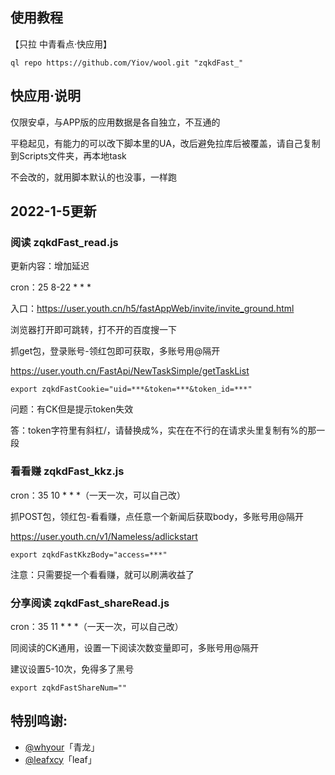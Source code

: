## 使用教程

【只拉 中青看点·快应用】

    ql repo https://github.com/Yiov/wool.git "zqkdFast_"



## 快应用·说明

仅限安卓，与APP版的应用数据是各自独立，不互通的

平稳起见，有能力的可以改下脚本里的UA，改后避免拉库后被覆盖，请自己复制到Scripts文件夹，再本地task

不会改的，就用脚本默认的也没事，一样跑




## 2022-1-5更新


### 阅读 zqkdFast_read.js

更新内容：增加延迟

cron：25 8-22 * * * 

入口：https://user.youth.cn/h5/fastAppWeb/invite/invite_ground.html

浏览器打开即可跳转，打不开的百度搜一下


抓get包，登录账号-领红包即可获取，多账号用@隔开

https://user.youth.cn/FastApi/NewTaskSimple/getTaskList

    export zqkdFastCookie="uid=***&token=***&token_id=***"


问题：有CK但是提示token失效

答：token字符里有斜杠/，请替换成%，实在在不行的在请求头里复制有%的那一段




### 看看赚 zqkdFast_kkz.js

cron：35 10 * * *（一天一次，可以自己改）

抓POST包，领红包-看看赚，点任意一个新闻后获取body，多账号用@隔开

https://user.youth.cn/v1/Nameless/adlickstart

    export zqkdFastKkzBody="access=***"

注意：只需要捉一个看看赚，就可以刷满收益了




### 分享阅读 zqkdFast_shareRead.js

cron：35 11 * * *（一天一次，可以自己改）

同阅读的CK通用，设置一下阅读次数变量即可，多账号用@隔开

建议设置5-10次，免得多了黑号

    export zqkdFastShareNum=""





## 特别鸣谢:

* [@whyour](https://github.com/whyour/qinglong)「青龙」
* [@leafxcy](https://github.com/leafxcy/JavaScript)「leaf」
